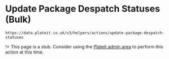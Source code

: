 # Update Package Despatch Statuses (Bulk)

`https://data.plateit.co.uk/v3/helpers/actions/update-package-despatch-statuses`

!> This page is a stub. Consider using the [Plateit admin area](https://admin.plateit.co.uk) to perform this action at this time.